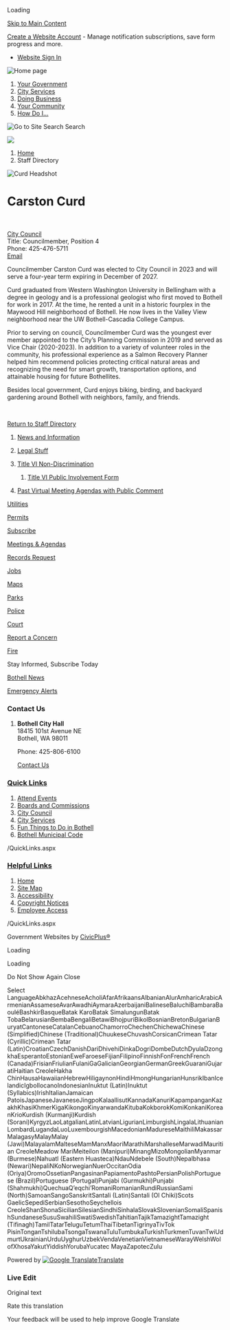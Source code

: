 Loading

[Skip to Main Content](https://www.bothellwa.gov/Directory.aspx?EID=379%2F)

[Create a Website Account](https://www.bothellwa.gov/MyAccount/ProfileCreate) - Manage notification subscriptions, save form progress and more.   

- [Website Sign In](https://www.bothellwa.gov/MyAccount)

![Home page](https://www.bothellwa.gov/ImageRepository/Document?documentID=16701)

1. [Your Government](https://www.bothellwa.gov/27/Your-Government)
2. [City Services](https://www.bothellwa.gov/101/City-Services)
3. [Doing Business](https://www.bothellwa.gov/35/Doing-Business)
4. [Your Community](https://www.bothellwa.gov/148/Your-Community)
5. [How Do I...](https://www.bothellwa.gov/9/How-Do-I)

![Go to Site Search](https://www.bothellwa.gov/ImageRepository/Document?documentID=16714) Search

![](https://www.bothellwa.gov/ImageRepository/Document?documentID=16743)

1. [Home](https://www.bothellwa.gov)
2. Staff Directory

![Curd Headshot](https://www.bothellwa.gov/ImageRepository/Document?documentID=19551 "Curd Headshot")

# Carston Curd

 

[City Council](https://www.bothellwa.gov/Directory.aspx?DID=25)  
Title: Councilmember, Position 4  
Phone: 425-476-5711  
[Email](mailto:carston.curd@bothellwa.gov)

Councilmember Carston Curd was elected to City Council in 2023 and will serve a four-year term expiring in December of 2027.

Curd graduated from Western Washington University in Bellingham with a degree in geology and is a professional geologist who first moved to Bothell for work in 2017. At the time, he rented a unit in a historic fourplex in the Maywood Hill neighborhood of Bothell. He now lives in the Valley View neighborhood near the UW Bothell-Cascadia College Campus.

Prior to serving on council, Councilmember Curd was the youngest ever member appointed to the City’s Planning Commission in 2019 and served as Vice Chair (2020-2023). In addition to a variety of volunteer roles in the community, his professional experience as a Salmon Recovery Planner helped him recommend policies protecting critical natural areas and recognizing the need for smart growth, transportation options, and attainable housing for future Bothellites.

Besides local government, Curd enjoys biking, birding, and backyard gardening around Bothell with neighbors, family, and friends.

 

[Return to Staff Directory](https://www.bothellwa.gov/Directory.aspx)

1. [News and Information](https://www.bothellwa.gov/248/News-and-Information)
2. [Legal Stuff](https://www.bothellwa.gov/705/Legal-Stuff)
3. [Title VI Non-Discrimination](https://www.bothellwa.gov/761/Title-VI-Non-Discrimination)
   
   1. [Title VI Public Involvement Form](https://www.bothellwa.gov/2128/Title-VI-Public-Involvement-Form)
4. [Past Virtual Meeting Agendas with Public Comment](https://weblink.bothellwa.gov/weblink/Browse.aspx?id=326834&dbid=0&cr=1)

[Utilities](https://www.bothellwa.gov/808/Utilities)

[Permits](https://www.bothellwa.gov/337/Permit-Center)

[Subscribe](https://www.bothellwa.gov/list.aspx)

[Meetings &amp; Agendas](https://www.bothellwa.gov/AgendaCenter)

[Records Request](https://bothellwa.mycusthelp.com/WEBAPP/_rs/%28S%28pyhfykehjvgohubijgzjgggn%29%29/SupportHome.aspx)

[Jobs](https://agency.governmentjobs.com/bothellwa/default.cfm)

[Maps](https://www.bothellwa.gov/233/Maps-GIS)

[Parks](https://www.bothellwa.gov/249/Parks-Recreation)

[Police](https://www.bothellwa.gov/266/Police-Department)

[Court](https://www.bothellwa.gov/1553/Visit-the-Court)

[Report a Concern](https://www.bothellwa.gov/FormCenter/Customer-Action-Request-12/Customer-Action-Request-286)

[Fire](https://www.ci.bothell.wa.us/415/Fire-Department)

Stay Informed, Subscribe Today

[Bothell News](https://bothellwa.gov/list.aspx)

[Emergency Alerts](https://www.bothellwa.gov/1261/Emergency-Alerts)

### Contact Us

1. **Bothell City Hall**  
   18415 101st Avenue NE  
   Bothell, WA 98011
   
   Phone: 425-806-6100
   
   [Contact Us](https://www.bothellwa.gov/directory.aspx)

### [Quick Links](https://www.bothellwa.gov/QuickLinks.aspx?CID=76%2C70)

1. [Attend Events](https://www.bothellwa.gov/calendar.aspx?CID=23%2C)
2. [Boards and Commissions](https://www.bothellwa.gov/263/Boards-Commissions)
3. [City Council](https://www.bothellwa.gov/261/City-Council)
4. [City Services](https://www.bothellwa.gov/101/Services)
5. [Fun Things to Do in Bothell](https://www.explorebothell.com)
6. [Bothell Municipal Code](https://www.codepublishing.com/WA/Bothell)

/QuickLinks.aspx

### [Helpful Links](https://www.bothellwa.gov/QuickLinks.aspx?CID=38)

1. [Home](https://www.bothellwa.gov)
2. [Site Map](https://www.bothellwa.gov/sitemap)
3. [Accessibility](https://www.bothellwa.gov/Accessibility)
4. [Copyright Notices](https://www.bothellwa.gov/site/copyright)
5. [Employee Access](https://www.bothellwa.gov/72/Intranet)

/QuickLinks.aspx

Government Websites by [CivicPlus®](https://connect.civicplus.com/referral)

Loading

Loading

Do Not Show Again Close

Select LanguageAbkhazAcehneseAcholiAfarAfrikaansAlbanianAlurAmharicArabicArmenianAssameseAvarAwadhiAymaraAzerbaijaniBalineseBaluchiBambaraBaouléBashkirBasqueBatak KaroBatak SimalungunBatak TobaBelarusianBembaBengaliBetawiBhojpuriBikolBosnianBretonBulgarianBuryatCantoneseCatalanCebuanoChamorroChechenChichewaChinese (Simplified)Chinese (Traditional)ChuukeseChuvashCorsicanCrimean Tatar (Cyrillic)Crimean Tatar (Latin)CroatianCzechDanishDariDhivehiDinkaDogriDombeDutchDyulaDzongkhaEsperantoEstonianEweFaroeseFijianFilipinoFinnishFonFrenchFrench (Canada)FrisianFriulianFulaniGaGalicianGeorgianGermanGreekGuaraniGujaratiHaitian CreoleHakha ChinHausaHawaiianHebrewHiligaynonHindiHmongHungarianHunsrikIbanIcelandicIgboIlocanoIndonesianInuktut (Latin)Inuktut (Syllabics)IrishItalianJamaican PatoisJapaneseJavaneseJingpoKalaallisutKannadaKanuriKapampanganKazakhKhasiKhmerKigaKikongoKinyarwandaKitubaKokborokKomiKonkaniKoreanKrioKurdish (Kurmanji)Kurdish (Sorani)KyrgyzLaoLatgalianLatinLatvianLigurianLimburgishLingalaLithuanianLombardLugandaLuoLuxembourgishMacedonianMadureseMaithiliMakassarMalagasyMalayMalay (Jawi)MalayalamMalteseMamManxMaoriMarathiMarshalleseMarwadiMauritian CreoleMeadow MariMeiteilon (Manipuri)MinangMizoMongolianMyanmar (Burmese)Nahuatl (Eastern Huasteca)NdauNdebele (South)Nepalbhasa (Newari)NepaliNKoNorwegianNuerOccitanOdia (Oriya)OromoOssetianPangasinanPapiamentoPashtoPersianPolishPortuguese (Brazil)Portuguese (Portugal)Punjabi (Gurmukhi)Punjabi (Shahmukhi)QuechuaQʼeqchiʼRomaniRomanianRundiRussianSami (North)SamoanSangoSanskritSantali (Latin)Santali (Ol Chiki)Scots GaelicSepediSerbianSesothoSeychellois CreoleShanShonaSicilianSilesianSindhiSinhalaSlovakSlovenianSomaliSpanishSundaneseSusuSwahiliSwatiSwedishTahitianTajikTamazightTamazight (Tifinagh)TamilTatarTeluguTetumThaiTibetanTigrinyaTivTok PisinTonganTshilubaTsongaTswanaTuluTumbukaTurkishTurkmenTuvanTwiUdmurtUkrainianUrduUyghurUzbekVendaVenetianVietnameseWarayWelshWolofXhosaYakutYiddishYorubaYucatec MayaZapotecZulu

Powered by [![Google Translate](https://www.gstatic.com/images/branding/googlelogo/1x/googlelogo_color_42x16dp.png)Translate](https://translate.google.com)

### Live Edit

Original text

Rate this translation

Your feedback will be used to help improve Google Translate